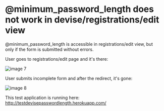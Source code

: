 # @minimum_password_length does not work in devise/registrations/edit view

@minimum_password_length is accessible in registrations/edit view, but only if the form is submitted without errors.

User goes to registrations/edit page and it's there:

![image 7](https://cloud.githubusercontent.com/assets/10742145/19351112/b6b5133e-915a-11e6-8afc-c4b5db2ce581.png)

User submits incomplete form and after the redirect, it's gone:

![image 8](https://cloud.githubusercontent.com/assets/10742145/19351203/168feef0-915b-11e6-934e-a04661775c46.png)

This test application is running here: http://testdevisepasswordlength.herokuapp.com/ 
